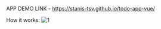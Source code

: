 APP DEMO LINK - https://stanis-tsv.github.io/todo-app-vue/

How it works:
![1](https://user-images.githubusercontent.com/97790288/149623227-2e1a981e-7aeb-4abe-9cfa-14bad060cf88.gif)
